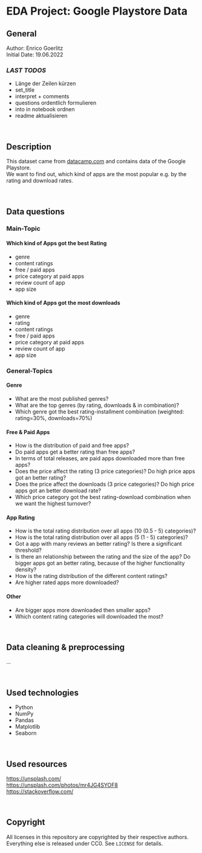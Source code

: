 # EDA Project: Google Playstore Data

## General

Author: Enrico Goerlitz <br/>
Initial Date: 19.06.2022

### _LAST TODOS_

-   Länge der Zeilen kürzen
-   set_title
-   interpret + comments
-   questions ordentlich formulieren
-   into in notebook ordnen
-   readme aktualisieren

<br>

## Description

This dataset came from <a href="https://datacamp.com">datacamp.com</a> and contains data of the Google Playstore. <br>
We want to find out, which kind of apps are the most popular e.g. by the rating and download rates.

<br>

## Data questions

### Main-Topic

#### Which kind of Apps got the best Rating

-   genre
-   content ratings
-   free / paid apps
-   price category at paid apps
-   review count of app
-   app size

#### Which kind of Apps got the most downloads

-   genre
-   rating
-   content ratings
-   free / paid apps
-   price category at paid apps
-   review count of app
-   app size

### General-Topics

#### Genre

-   What are the most published genres?
-   What are the top genres (by rating, downloads & in combination)?
-   Which genre got the best rating-installment combination (weighted: rating=30%, downloads=70%)

#### Free & Paid Apps

-   How is the distribution of paid and free apps?
-   Do paid apps get a better rating than free apps?
-   In terms of total releases, are paid apps downloaded more than free apps?
-   Does the price affect the rating (3 price categories)? Do high price apps got an better rating?
-   Does the price affect the downloads (3 price categories)? Do high price apps got an better download rate?
-   Which price category got the best rating-download combination when we want the highest turnover?

#### App Rating

-   How is the total rating distribution over all apps (10 (0.5 - 5) categories)?
-   How is the total rating distribution over all apps (5 (1 - 5) categories)?
-   Got a app with many reviews an better rating? Is there a significant threshold?
-   Is there an relationship between the rating and the size of the app? Do bigger apps got an better rating, because of the higher functionality density?
-   How is the rating distribution of the different content ratings?
-   Are higher rated apps more downloaded?

#### Other

-   Are bigger apps more downloaded then smaller apps?
-   Which content rating categories will downloaded the most?

<br>

## Data cleaning & preprocessing

...

<br>

## Used technologies

-   Python
-   NumPy
-   Pandas
-   Matplotlib
-   Seaborn

<br>

## Used resources

https://unsplash.com/ <br>
https://unsplash.com/photos/mr4JG4SYOF8 <br>
https://stackoverflow.com/ <br>

<br>

## Copyright

All licenses in this repository are copyrighted by their respective authors. <br>
Everything else is released under CC0. See `LICENSE` for details.
